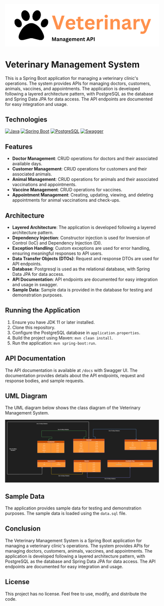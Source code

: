![veterinary](/static/logo.png)

# Veterinary Management System

This is a Spring Boot application for managing a veterinary clinic's operations. The system provides APIs for managing doctors, customers, animals, vaccines, and appointments. The application is developed following a layered architecture pattern, with PostgreSQL as the database and Spring Data JPA for data access. The API endpoints are documented for easy integration and usage.

## Technologies

[![Java](https://img.shields.io/badge/Java-17-brightgreen)](https://www.java.com/en/)
[![Spring Boot](https://img.shields.io/badge/Spring%20Boot-3.3.0-brightgreen)](https://spring.io/projects/spring-boot)
[![PostgreSQL](https://img.shields.io/badge/PostgreSQL-16.0-brightgreen)](https://www.postgresql.org/)
[![Swagger](https://img.shields.io/badge/Swagger-3.0-brightgreen)](https://swagger.io/)

## Features

- **Doctor Management**: CRUD operations for doctors and their associated available days.
- **Customer Management**: CRUD operations for customers and their associated animals.
- **Animal Management**: CRUD operations for animals and their associated vaccinations and appointments.
- **Vaccine Management**: CRUD operations for vaccines.
- **Appointment Management**: Creating, updating, viewing, and deleting appointments for animal vaccinations and check-ups.

## Architecture
- **Layered Architecture**: The application is developed following a layered architecture pattern.
- **Dependency Injection**: Constructor injection is used for Inversion of Control (IoC) and Dependency Injection (DI).
- **Exception Handling**: Custom exceptions are used for error handling, ensuring meaningful responses to API users.
- **Data Transfer Objects (DTOs)**: Request and response DTOs are used for API endpoints.
- **Database**: Postgresql is used as the relational database, with Spring Data JPA for data access.
- **API Documentation**: API endpoints are documented for easy integration and usage in swagger.
- **Sample Data**: Sample data is provided in the database for testing and demonstration purposes.

## Running the Application

1. Ensure you have JDK 11 or later installed.
2. Clone this repository.
3. Configure the PostgreSQL database in `application.properties`.
4. Build the project using Maven: `mvn clean install`.
5. Run the application: `mvn spring-boot:run`.

## API Documentation

The API documentation is available at `/docs` with Swagger UI. The documentation provides details about the API endpoints, request and response bodies, and sample requests.



## UML Diagram

The UML diagram below shows the class diagram of the Veterinary Management System.

![UML Diagram](/static/uml.png)


## Sample Data

The application provides sample data for testing and demonstration purposes. The sample data is loaded using the `data.sql` file.


## Conclusion

The Veterinary Management System is a Spring Boot application for managing a veterinary clinic's operations. The system provides APIs for managing doctors, customers, animals, vaccines, and appointments. The application is developed following a layered architecture pattern, with PostgreSQL as the database and Spring Data JPA for data access. The API endpoints are documented for easy integration and usage.

## License

This project has no license. Feel free to use, modify, and distribute the code.

